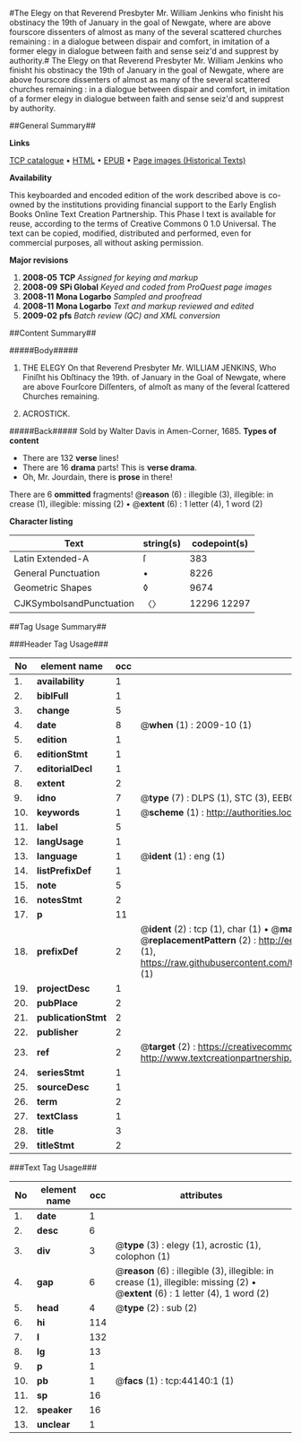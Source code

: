 #The Elegy on that Reverend Presbyter Mr. William Jenkins who finisht his obstinacy the 19th of January in the goal of Newgate, where are above fourscore dissenters of almost as many of the several scattered churches remaining : in a dialogue between dispair and comfort, in imitation of a former elegy in dialogue between faith and sense seiz'd and supprest by authority.#
The Elegy on that Reverend Presbyter Mr. William Jenkins who finisht his obstinacy the 19th of January in the goal of Newgate, where are above fourscore dissenters of almost as many of the several scattered churches remaining : in a dialogue between dispair and comfort, in imitation of a former elegy in dialogue between faith and sense seiz'd and supprest by authority.

##General Summary##

**Links**

[TCP catalogue](http://www.ota.ox.ac.uk/tcp/)  • 
[HTML](http://tei.it.ox.ac.uk/tcp/Texts-HTML/free/A39/A39157.html)  • 
[EPUB](http://tei.it.ox.ac.uk/tcp/Texts-EPUB/free/A39/A39157.epub) • 
[Page images (Historical Texts)](https://data.historicaltexts.jisc.ac.uk/view?pubId=eebo-09811529e&pageId=eebo-09811529e-44140-1)

**Availability**

This keyboarded and encoded edition of the
	       work described above is co-owned by the institutions
	       providing financial support to the Early English Books
	       Online Text Creation Partnership. This Phase I text is
	       available for reuse, according to the terms of Creative
	       Commons 0 1.0 Universal. The text can be copied,
	       modified, distributed and performed, even for
	       commercial purposes, all without asking permission.

**Major revisions**

1. __2008-05__ __TCP__ *Assigned for keying and markup*
1. __2008-09__ __SPi Global__ *Keyed and coded from ProQuest page images*
1. __2008-11__ __Mona Logarbo__ *Sampled and proofread*
1. __2008-11__ __Mona Logarbo__ *Text and markup reviewed and edited*
1. __2009-02__ __pfs__ *Batch review (QC) and XML conversion*

##Content Summary##

#####Body#####

1. THE ELEGY On that Reverend Presbyter Mr. WILLIAM JENKINS, Who Finiſht his Obſtinacy the 19th. of January in the Goal of Newgate, where are above Fourſcore Diſſenters, of almoſt as many of the ſeveral ſcattered Churches remaining.

1. ACROSTICK.

#####Back#####
Sold by Walter Davis in Amen-Corner, 1685.
**Types of content**

  * There are 132 **verse** lines!
  * There are 16 **drama** parts! This is **verse drama**.
  * Oh, Mr. Jourdain, there is **prose** in there!

There are 6 **ommitted** fragments! 
 @__reason__ (6) : illegible (3), illegible: in crease (1), illegible: missing (2)  •  @__extent__ (6) : 1 letter (4), 1 word (2)

**Character listing**


|Text|string(s)|codepoint(s)|
|---|---|---|
|Latin Extended-A|ſ|383|
|General Punctuation|•|8226|
|Geometric Shapes|◊|9674|
|CJKSymbolsandPunctuation|〈〉|12296 12297|

##Tag Usage Summary##

###Header Tag Usage###

|No|element name|occ|attributes|
|---|---|---|---|
|1.|__availability__|1||
|2.|__biblFull__|1||
|3.|__change__|5||
|4.|__date__|8| @__when__ (1) : 2009-10 (1)|
|5.|__edition__|1||
|6.|__editionStmt__|1||
|7.|__editorialDecl__|1||
|8.|__extent__|2||
|9.|__idno__|7| @__type__ (7) : DLPS (1), STC (3), EEBO-CITATION (1), OCLC (1), VID (1)|
|10.|__keywords__|1| @__scheme__ (1) : http://authorities.loc.gov/ (1)|
|11.|__label__|5||
|12.|__langUsage__|1||
|13.|__language__|1| @__ident__ (1) : eng (1)|
|14.|__listPrefixDef__|1||
|15.|__note__|5||
|16.|__notesStmt__|2||
|17.|__p__|11||
|18.|__prefixDef__|2| @__ident__ (2) : tcp (1), char (1)  •  @__matchPattern__ (2) : ([0-9\-]+):([0-9IVX]+) (1), (.+) (1)  •  @__replacementPattern__ (2) : http://eebo.chadwyck.com/downloadtiff?vid=$1&page=$2 (1), https://raw.githubusercontent.com/textcreationpartnership/Texts/master/tcpchars.xml#$1 (1)|
|19.|__projectDesc__|1||
|20.|__pubPlace__|2||
|21.|__publicationStmt__|2||
|22.|__publisher__|2||
|23.|__ref__|2| @__target__ (2) : https://creativecommons.org/publicdomain/zero/1.0/ (1), http://www.textcreationpartnership.org/docs/. (1)|
|24.|__seriesStmt__|1||
|25.|__sourceDesc__|1||
|26.|__term__|2||
|27.|__textClass__|1||
|28.|__title__|3||
|29.|__titleStmt__|2||


###Text Tag Usage###

|No|element name|occ|attributes|
|---|---|---|---|
|1.|__date__|1||
|2.|__desc__|6||
|3.|__div__|3| @__type__ (3) : elegy (1), acrostic (1), colophon (1)|
|4.|__gap__|6| @__reason__ (6) : illegible (3), illegible: in crease (1), illegible: missing (2)  •  @__extent__ (6) : 1 letter (4), 1 word (2)|
|5.|__head__|4| @__type__ (2) : sub (2)|
|6.|__hi__|114||
|7.|__l__|132||
|8.|__lg__|13||
|9.|__p__|1||
|10.|__pb__|1| @__facs__ (1) : tcp:44140:1 (1)|
|11.|__sp__|16||
|12.|__speaker__|16||
|13.|__unclear__|1||

